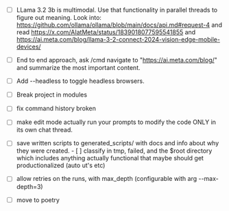 - [ ] LLama 3.2 3b is multimodal. Use that functionality in parallel threads to figure out meaning. Look into: https://github.com/ollama/ollama/blob/main/docs/api.md#request-4 and read https://x.com/AIatMeta/status/1839018077595541855 and https://ai.meta.com/blog/llama-3-2-connect-2024-vision-edge-mobile-devices/
- [ ] End to end approach, ask /cmd navigate to "https://ai.meta.com/blog/" and summarize the most important content. 

- [ ] Add --headless to toggle headless browsers.

- [ ] Break project in modules

- [ ] fix command history broken

- [ ] make edit mode actually run your prompts to modify the code ONLY in its own chat thread.
- [ ] save written scripts to generated_scripts/ with docs and info about why they were created.
        - [ ] classify in tmp, failed, and the $root directory which includes anything actually functional that maybe should get productionalized (auto ut's etc)
- [ ] allow retries on the runs, with max_depth (configurable with arg --max-depth=3)

- [ ] move to poetry